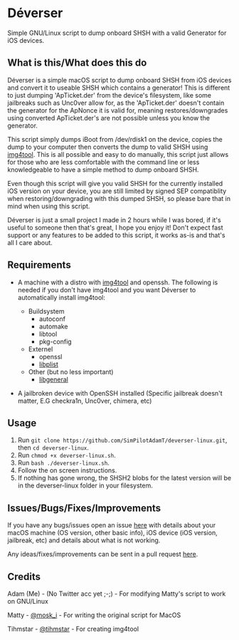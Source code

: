 # Déverser
Simple GNU/Linux script to dump onboard SHSH with a valid Generator for iOS devices.

## What is this/What does this do

Déverser is a simple macOS script to dump onboard SHSH from iOS devices and convert it to useable SHSH which contains a generator! This is different to just dumping 'ApTicket.der' from the device's filesystem, like some jailbreaks such as Unc0ver allow for, as the 'ApTicket.der' doesn't contain the generator for the ApNonce it is valid for, meaning restores/downgrades using converted ApTicket.der's are not possible unless you know the generator.

This script simply dumps iBoot from /dev/rdisk1 on the device, copies the dump to your computer then converts the dump to valid SHSH using [img4tool](https://github.com/tihmstar/img4tool). This is all possible and easy to do manually, this script just allows for those who are less comfortable with the command line or less knowledgeable to have a simple method to dump onboard SHSH.

Even though this script will give you valid SHSH for the currently installed iOS version on your device, you are still limited by signed SEP compatiblity when restoring/downgrading with this dumped SHSH, so please bare that in mind when using this script.

Déverser is just a small project I made in 2 hours while I was bored, if it's useful to someone then that's great, I hope you enjoy it! Don't expect fast support or any features to be added to this script, it works as-is and that's all I care about.

## Requirements

* A machine with a distro with [img4tool](https://github.com/tihmstar/img4tool) and openssh. The following is needed if you don't have img4tool and you want Déverser to automatically install img4tool:
  * Buildsystem
    * autoconf
    * automake
    * libtool
    * pkg-config
  * Externel
    * openssl
    * [libplist](https://github.com/libimobiledevice/libplist)
  * Other (but no less important)
    * [libgeneral](https://github.com/tihmstar/libgeneral)

* A jailbroken device with OpenSSH installed (Specific jailbreak doesn't matter, E.G checkra1n, Unc0ver, chimera, etc)

## Usage

1. Run `git clone https://github.com/SimPilotAdamT/deverser-linux.git`, then `cd deverser-linux`.
2. Run `chmod +x deverser-linux.sh`.
3. Run `bash ./deverser-linux.sh`.
4. Follow the on screen instructions.
5. If nothing has gone wrong, the SHSH2 blobs for the latest version will be in the deverser-linux folder in your filesystem.

## Issues/Bugs/Fixes/Improvements

If you have any bugs/issues open an issue [here](https://github.com/SimPilotAdamT/deverser-linux/issues) with details about your macOS machine (OS version, other basic info), iOS device (iOS version, jailbreak, etc) and details about what is not working.

Any ideas/fixes/improvements can be sent in a pull request [here](https://github.com/SimPilotAdamT/deverser-linux/pulls).

## Credits

Adam (Me) - (No Twitter acc yet ;-;) - For modifying Matty's script to work on GNU/Linux

Matty - [@mosk_i](https://twitter.com/moski_dev) - For writing the original script for MacOS

Tihmstar - [@tihmstar](https://twitter.com/tihmstar) - For creating img4tool
